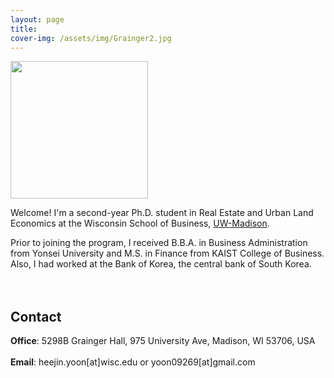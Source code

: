 ```yaml
---
layout: page
title: 
cover-img: /assets/img/Grainger2.jpg
---
```


<img src= "https://heejin-yoon.github.io/assets/img/profile_heejin.jpg" width="220">
<br/>

Welcome! I'm a second-year Ph.D. student in Real Estate and Urban Land Economics at the Wisconsin School of Business, [UW-Madison](https://www.wisc.edu/). 

Prior to joining the program, I received B.B.A. in Business Administration from Yonsei University and M.S. in Finance from KAIST College of Business. Also, I had worked at the Bank of Korea, the central bank of South Korea. 
<br/><br/><br/>

## Contact

**Office**: 5298B Grainger Hall, 975 University Ave, Madison, WI 53706, USA 
<br/><br/>
**Email**: heejin.yoon[at]wisc.edu or yoon09269[at]gmail.com
